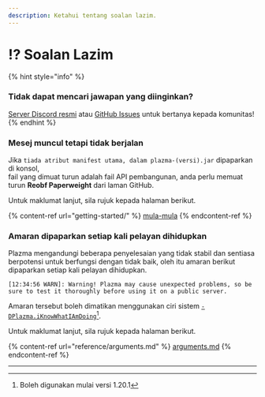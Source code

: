 ```yaml
---
description: Ketahui tentang soalan lazim.
---
```


# ⁉️ Soalan Lazim

{% hint style="info" %}

### Tidak dapat mencari jawapan yang diinginkan?

[Server Discord resmi](https://discord.gg/MmfC52K8A8) atau [GitHub Issues](https://github.com/PlazmaMC/PlazmaBukkit/issues) untuk bertanya kepada komunitas!
{% endhint %}

### Mesej muncul tetapi tidak berjalan

Jika `tiada atribut manifest utama, dalam plazma-(versi).jar` dipaparkan di konsol,\
fail yang dimuat turun adalah fail API pembangunan, anda perlu memuat turun **Reobf Paperweight** dari laman GitHub.

Untuk maklumat lanjut, sila rujuk kepada halaman berikut.

{% content-ref url="getting-started/" %}
[mula-mula](getting-started#id-2)
{% endcontent-ref %}

### Amaran dipaparkan setiap kali pelayan dihidupkan

Plazma mengandungi beberapa penyelesaian yang tidak stabil dan sentiasa berpotensi untuk berfungsi dengan tidak baik, oleh itu amaran berikut dipaparkan setiap kali pelayan dihidupkan.

```log
[12:34:56 WARN]: Warning! Plazma may cause unexpected problems, so be sure to test it thoroughly before using it on a public server.
```

Amaran tersebut boleh dimatikan menggunakan ciri sistem [`-DPlazma.iKnowWhatIAmDoing`](#user-content-fn-1)[^1].

Untuk maklumat lanjut, sila rujuk kepada halaman berikut.

{% content-ref url="reference/arguments.md" %}
[arguments.md](reference/arguments.md#plazma.iknowwhatiamdoing)
{% endcontent-ref %}

***

[^1]: Boleh digunakan mulai versi 1.20.1
